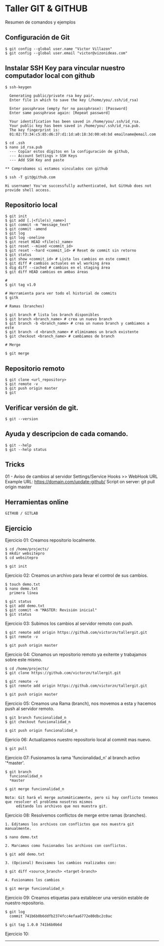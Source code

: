 Taller GIT & GITHUB
===================

Resumen de comandos y ejemplos

## Configuración de Git

    $ git config --global user.name "Victor Villazon"
    $ git config --global user.email "victor@vizonideas.com"

## Instalar SSH Key para vincular nuestro computador local con github

    $ ssh-keygen

      Generating public/private rsa key pair.
      Enter file in which to save the key (/home/you/.ssh/id_rsa)

      Enter passphrase (empty for no passphrase): [Password]
      Enter same passphrase again: [Repeat password]

      Your identification has been saved in /home/you/.ssh/id_rsa.
      Your public key has been saved in /home/you/.ssh/id_rsa.pub.
      The key fingerprint is:
      01:02:f3:34:c5:85:d6:37:d1:1d:a0:18:3d:00:e8:bd emailname@email.com

    $ cd .ssh
    $ nano id_rsa.pub
      --- Copiar estos dígitos en la configuración de github,
      --- Account Settings > SSH Keys
      --- Add SSH Key and paste

    ** Comprobamos si estamos vinculados con github

    $ ssh -T git@github.com

    Hi username! You've successfully authenticated, but GitHub does not
    provide shell access.


## Repositorio local

    $ git init
    $ git add [.|<file(s)_name>]
    $ git commit -m "message_text"
    $ git commit -amend
    $ git log
    $ git log -oneline
    $ git reset HEAD <file(s)_name>
    $ git reset --mixed <commit_id>
    $ git reset --hard <commit_id> # Reset de commit sin retorno
    $ git status
    $ git show <commit_id> # Lista los cambios en este commit
    $ git diff # cambios actuales en wl working área
    $ dig diff --cached # cambios en el staging área
    $ git diff HEAD cambios en ambas áreas

    #
    $ git tag v1.0

    # Herramienta para ver todo el historial de commits
    $ gitk

    # Ramas (branches)

    $ git branch # lista los branch disponibles
    $ git branch <branch_name> # crea un nuevo branch
    $ git branch -b <branch_name> # crea un nuevo branch y cambiamos a este
    $ git branch -d <branch_name> # eliminamos un brach existente
    $ git checkout <branch_name> # cambiamos de branch

    # Merge

    $ git merge

## Repositorio remoto

    $ git clone <url_repository>
    $ git remote -v
    $ git push origin master
    $ git

## Verificar versión de git.

    $ git --version

## Ayuda y descripcion de cada comando.

    $ git --help
    $ git --help status

## Tricks

01 - Aviso de cambios al servidor
Settings/Service Hooks >> WebHook URL
Example URL: https://domain.com/update-github/
Script on server: git pull origin master

## Herramientas online

    GITHUB / GITLAB


## Ejercicio


Ejercicio 01: Creamos repositorio localmente.

    $ cd /home/projects/
    $ mkdir websitepro
    $ cd websitepro

    $ git init

Ejercicio 02: Creamos un archivo para llevar el control de sus cambios.

    $ touch demo.txt
    $ nano demo.txt
      primera línea

    $ git status
    $ git add demo.txt
    $ git commit -m "MASTER: Revisión inicial"
    $ git status

Ejercicio 03: Subimos los cambios al servidor remoto con push.

    $ git remote add origin https://github.com/victorzn/tallergit.git
    $ git remote -v

    $ git push origin master


Ejercicio 04: Clonamos un repositorio remoto ya exitente y trabajamos sobre este mismo.

    $ cd /home/projects/
    $ git clone https://github.com/victorzn/tallergit.git

    $ git remote -v
    $ git remote add origin https://github.com/victorzn/tallergit.git

    $ git push origin master


Ejercicio 05: Creamos una Rama (branch), nos movemos a esta y hacemos push al servidor remoto.

    $ git branch funcionalidad_n
    $ git checkout funcionalidad_n

    $ git push origin funcionalidad_n


Ejericio 06: Actualizamos nuestro repositorio local al commit mas nuevo.

    $ git pull


Ejercicio 07: Fusionamos la rama 'funcionalidad_n' al branch activo '*master'.

    $ git branch
      funcionalidad_n
      *master

    $ git merge funcionalidad_n

    Nota: Git hará el merge automáticamente, pero si hay conflicto tenemos que resolver el problema nosotros mismos
         editando los archivos que nos muestra git.


Ejercicio 08: Resolvemos conflictos de merge entre ramas (branches).

    1. Editamos los archivos con conflictos que nos muestra git manualmente.

    $ nano demo.txt

    2. Marcamos como fusionados los archivos con conflictos.

    $ git add demo.txt

    3. (Opcional) Revisamos los cambios realizados con:

    $ git diff <source_branch> <target-branch>

    4. Fusionamos los cambios

    $ git merge funcionalidad_n


Ejercicio 09: Creamos etiquetas para establecer una versión estable de nuestro repositorio.

    $ git log
      commit 741b6b0b6ddfb2374fcc4efaa6772e80dbc2c0ac

    $ git tag 1.0.0 741b6b0b6d

Ejercicio 10:



-------


